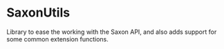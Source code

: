 # SaxonUtils
Library to ease the working with the Saxon API, and also adds support for some common extension functions.
